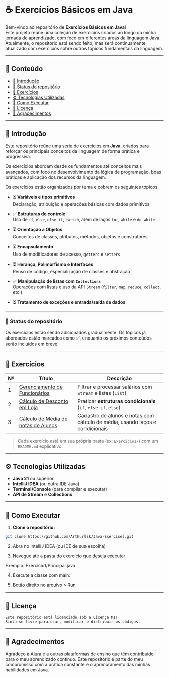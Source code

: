 # ☕ Exercícios Básicos em Java

Bem-vindo ao repositório de **Exercícios Básicos em Java**!  
Este projeto reúne uma coleção de exercícios criados ao longo da minha jornada de aprendizado, com foco em diferentes áreas da linguagem Java.  
Atualmente, o repositório está sendo feito, mas será continuamente atualizado com exercícios sobre outros tópicos fundamentais da linguagem.

---

## 📑 Conteúdo

- [📝 Introdução](#-introdução)
- [🚧 Status do repositório](#-status-do-repositório)
- [📂 Exercícios](#-exercícios)
- [⚙️ Tecnologias Utilizadas](#️-tecnologias-utilizadas)
- [🚀 Como Executar](#-como-executar)
- [📄 Licença](#-licença)
- [🙌 Agradecimentos](#-agradecimentos)

---

## 📝 Introdução

Este repositório reúne uma série de exercícios em **Java**, criados para reforçar os principais conceitos da linguagem de forma prática e progressiva.

Os exercícios abordam desde os fundamentos até conceitos mais avançados, com foco no desenvolvimento da lógica de programação, boas práticas e aplicação dos recursos da linguagem.


Os exercícios estão organizados por tema e cobrem os seguintes tópicos:

- ⏳ **Variáveis e tipos primitivos**  
  Declaração, atribuição e operações básicas com dados primitivos

- ✅ **Estruturas de controle**  
  Uso de `if`, `else`, `else if`, `switch`, além de laços `for`, `while` e `do while`

- ⏳ **Orientação a Objetos**  
  Conceitos de classes, atributos, métodos, objetos e construtores

- ⏳ **Encapsulamento**  
  Uso de modificadores de acesso, `getters` e `setters`

- ⏳ **Herança, Polimorfismo e Interfaces**  
  Reuso de código, especialização de classes e abstração

- ✅ **Manipulação de listas com `Collections`**  
  Operações com listas e uso da API `Stream` (`filter`, `map`, `reduce`, `collect`, etc.)

- ⏳ **Tratamento de exceções e entrada/saída de dados**

---

### 🚧 Status do repositório

Os exercícios estão sendo adicionados gradualmente. Os tópicos já abordados estão marcados como ✅, enquanto os próximos conteúdos serão incluídos em breve.




---

## 📂 Exercícios

| Nº | Título                                                | Descrição                                                                    |
|----|-------------------------------------------------------|------------------------------------------------------------------------------|
| 1  | [Gerenciamento de Funcionários](src/Exercicio1)       | Filtrar e processar salários com `Stream` e listas (`List`)                  |
| 2  | [Cálculo de Desconto em Loja](src/Exercicio2)         | Praticar **estruturas condicionais** (`if`, `else if`, `else`)               |
| 3  | [Cálculo de Média de notas de Alunos](src/Exercicio3) | Cadastro de alunos e notas com cálculo de média, usando laços e condicionais |


> Cada exercício está em sua própria pasta (ex: `Exercicio1/`) com um `README.md` explicativo.

---

## ⚙️ Tecnologias Utilizadas

- **Java 21** ou superior
- **IntelliJ IDEA** (ou outra IDE Java)
- **Terminal/Console** (para compilar e executar)
- **API de Stream** e **Collections**

---

## 🚀 Como Executar

1. **Clone o repositório:**

```bash
git clone https://github.com/Arthurlsk/Java-Exercises.git
```
2. Abra no IntelliJ IDEA (ou IDE de sua escolha)

3. Navegue até a pasta do exercício que deseja executar

Exemplo: Exercicio1/Principal.java

4. Execute a classe com main:

5. Botão direito no arquivo > Run


---

## 📄 Licença
```
Este repositório está licenciado sob a Licença MIT.
Sinta-se livre para usar, modificar e distribuir os códigos.
```

---

## 🙌 Agradecimentos
Agradeço à [Alura](https://www.alura.com.br/?utm_term=alura&utm_campaign=%5BSearch%5D%20%5BPerformance%5D%20-%20Institucional&utm_source=bing&utm_medium=cpc&utm_content=73598845598993&campaign_id=566118231&utm_id=566118231_1177577964362469_73598845598993&hsa_acc=138072252&hsa_grp=1177577964362469&hsa_ad=73598845598993&hsa_src=o&hsa_tgt=kwd-73598817883911:loc-20&hsa_kw=alura&hsa_mt=e&hsa_net=bing&hsa_ver=3%20&hsa_cam=566118231&msclkid=38ae809fdc321758b6ede8ed7e62caa4) e a outras plataformas de ensino que têm contribuído para o meu aprendizado contínuo.
Este repositório é parte do meu compromisso com a prática constante e o aprimoramento das minhas habilidades em Java.
